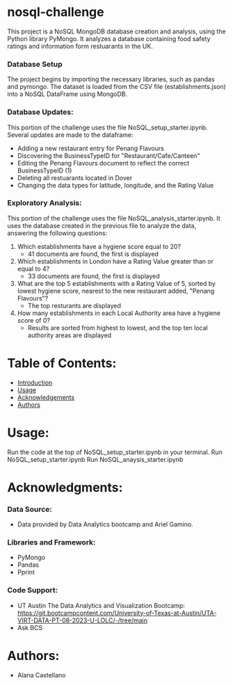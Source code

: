 # nosql-challenge
This project is a NoSQL MongoDB database creation and analysis, using the Python library PyMongo. It analyzes a database containing food safety ratings and information form restuarants in the UK. 

### Database Setup
The project begins by importing the necessary libraries, such as pandas and pymongo.
The dataset is loaded from the CSV file (establishments.json) into a NoSQL DataFrame using MongoDB.
### Database Updates:
This portion of the challenge uses the file NoSQL_setup_starter.ipynb.
Several updates are made to the dataframe:
- Adding a new restaurant entry for Penang Flavours
- Discovering the BusinessTypeID for "Restaurant/Cafe/Canteen"
- Editing the Penang Flavours document to reflect the correct BusinessTypeID (1)
- Deleting all restuarants located in Dover
- Changing the data types for latitude, longitude, and the Rating Value
### Exploratory Analysis:
This portion of the challenge uses the file NoSQL_analysis_starter.ipynb.
It uses the database created in the previous file to analyze the data, answering the following questions:
1. Which establishments have a hygiene score equal to 20?
    - 41 documents are found, the first is displayed
2. Which establishments in London have a Rating Value greater than or equal to 4?
    - 33 documents are found, the first is displayed
3. What are the top 5 establishments with a Rating Value of 5, sorted by lowest hygiene score, nearest to the new restaurant added, "Penang Flavours"?
    - The top resturants are displayed
4. How many establishments in each Local Authority area have a hygiene score of 0? 
    - Results are sorted from highest to lowest, and the top ten local authority areas are displayed
    
# Table of Contents:
- [Introduction](#introduction)
- [Usage](#usage)
- [Acknowledgements](#acknowledgemnets)
- [Authors](#authors)

# Usage:<a name="usage"></a>
Run the code at the top of NoSQL_setup_starter.ipynb in your terminal.
Run NoSQL_setup_starter.ipynb
Run NoSQL_anaysis_starter.ipynb

# Acknowledgments:<a name="acknowledgements"></a>
### Data Source: 
- Data provided by Data Analytics bootcamp and Ariel Gamino.
### Libraries and Framework:
- PyMongo
- Pandas
- Pprint
### Code Support:
- UT Austin The Data Analytics and Visualization Bootcamp: https://git.bootcampcontent.com/University-of-Texas-at-Austin/UTA-VIRT-DATA-PT-08-2023-U-LOLC/-/tree/main
- Ask BCS

# Authors:<a name="authors"></a>
- Alana Castellano

